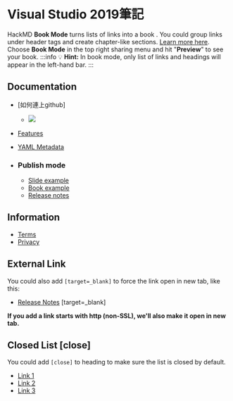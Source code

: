 Visual Studio 2019筆記
===

HackMD **Book Mode** turns lists of links into a book <i class="fa fa-book"></i>.
You could group links under header tags and create chapter-like sections. [Learn more here](https://hackmd.io/c/tutorials/%2Fs%2Fhow-to-create-book).
Choose <i class="fa fa-book"></i> **Book Mode** in the top right sharing <i class="fa fa-share-alt fa-18"></i> menu and hit "**Preview**" to see your book.
:::info
:bulb: **Hint:** In book mode, only list of links and headings will appear in the left-hand bar.
:::

Documentation
---
- [如何連上github]
    - ![](https://i.imgur.com/aP4sqWh.png)

- [Features](/s/features)
- [YAML Metadata](/yaml-metadata)
- ### Publish mode
  - [Slide example](/p/slide-example)
  - [Book example](/book-example)
  - [Release notes](/s/release-notes)

Information
---
- [Terms](/s/terms)
- [Privacy](/s/privacy)

External Link
---
You could also add `[target=_blank]` to force the link open in new tab, like this:
- [Release Notes](/s/release-notes) [target=_blank]

**If you add a link starts with http (non-SSL), we'll also make it open in new tab.**

Closed List [close]
---

You could add `[close]` to heading to make sure the list is closed by default.

- [Link 1](/s/release-notes)
- [Link 2](/s/release-notes)
- [Link 3](/s/release-notes)
